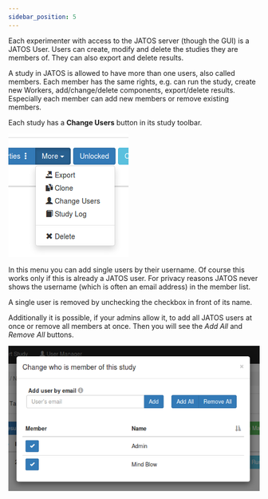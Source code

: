 ```yaml
---
sidebar_position: 5
---
```


Each experimenter with access to the JATOS server (though the GUI) is a JATOS User. Users can create, modify and delete the studies they are members of. They can also export and delete results.

A study in JATOS is allowed to have more than one users, also called members. Each member has the same rights, e.g. can run the study, create new Workers, add/change/delete components, export/delete results. Especially each member can add new members or remove existing members.

Each study has a **Change Users** button in its study toolbar.

![Change study's members button](../../../static/img/change_studys_members_button.png)

In this menu you can add single users by their username. Of course this works only if this is already a JATOS user. For privacy reasons JATOS never shows the username (which is often an email address) in the member list.

A single user is removed by unchecking the checkbox in front of its name.

Additionally it is possible, if your admins allow it, to add all JATOS users at once or remove all members at once. Then you will see the _Add All_ and _Remove All_ buttons.

![Change study's members](../../../static/img/change_studys_members.png)

